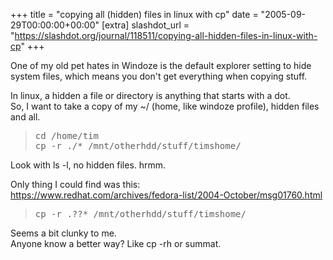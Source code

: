 +++
title = "copying all (hidden) files in linux with cp"
date = "2005-09-29T00:00:00+00:00"
[extra]
slashdot_url = "https://slashdot.org/journal/118511/copying-all-hidden-files-in-linux-with-cp"
+++

<p>One of my old pet hates in Windoze is the default explorer setting to hide system files, which means you don't get everything when copying stuff.</p>
<p>In linux, a hidden a file or directory is anything that starts with a dot.<br>So, I want to take a copy of my ~/ (home, like windoze profile), hidden files and all.</p>
<blockquote>
<div><p> <tt>cd<nobr> </nobr>/home/tim<br>cp -r<nobr> </nobr>./*<nobr> </nobr>/mnt/otherhdd/stuff/timshome/</tt></p></div> </blockquote>
<p>Look with ls -l, no hidden files. hrmm.</p>
<p>Only thing I could find was this:<br><a href="https://www.redhat.com/archives/fedora-list/2004-October/msg01760.html">https://www.redhat.com/archives/fedora-list/2004-October/msg01760.html</a> </p>
<blockquote>
<div><p> <tt>cp -r<nobr> </nobr>.??*<nobr> </nobr>/mnt/otherhdd/stuff/timshome/</tt></p></div> </blockquote>
<p>Seems a bit clunky to me.<br>Anyone know a better way? Like cp -rh or summat.</p>

